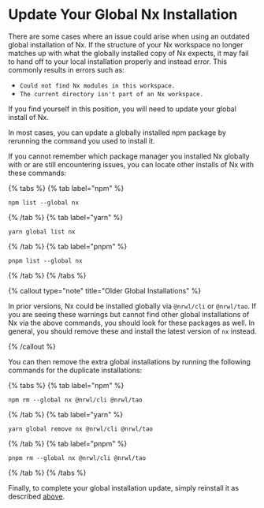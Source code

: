 # Update Your Global Nx Installation

There are some cases where an issue could arise when using an outdated global installation of Nx. If the structure of your Nx workspace no longer matches up with what the globally installed copy of Nx expects, it may fail to hand off to your local installation properly and instead error. This commonly results in errors such as:

- `Could not find Nx modules in this workspace.`
- `The current directory isn't part of an Nx workspace.`

If you find yourself in this position, you will need to update your global install of Nx.

In most cases, you can update a globally installed npm package by rerunning the command you used to install it.

If you cannot remember which package manager you installed Nx globally with or are still encountering issues, you can locate other installs of Nx with these commands:

{% tabs %}
{% tab label="npm" %}

```shell
npm list --global nx
```

{% /tab %}
{% tab label="yarn" %}

```shell
yarn global list nx
```

{% /tab %}
{% tab label="pnpm" %}

```shell
pnpm list --global nx
```

{% /tab %}
{% /tabs %}

{% callout type="note" title="Older Global Installations" %}

In prior versions, Nx could be installed globally via `@nrwl/cli` or `@nrwl/tao`. If you are seeing these warnings but cannot find other global installations of Nx via the above commands, you should look for these packages as well. In general, you should remove these and install the latest version of `nx` instead.

{% /callout %}

You can then remove the extra global installations by running the following commands for the duplicate installations:

{% tabs %}
{% tab label="npm" %}

```shell
npm rm --global nx @nrwl/cli @nrwl/tao
```

{% /tab %}
{% tab label="yarn" %}

```shell
yarn global remove nx @nrwl/cli @nrwl/tao
```

{% /tab %}
{% tab label="pnpm" %}

```shell
pnpm rm --global nx @nrwl/cli @nrwl/tao
```

{% /tab %}
{% /tabs %}

Finally, to complete your global installation update, simply reinstall it as described [above](#installing-nx-globally).
